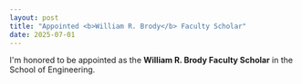 ```yaml
---
layout: post
title: "Appointed <b>William R. Brody</b> Faculty Scholar"
date: 2025-07-01
---
```

I'm honored to be appointed as the **William R. Brody Faculty Scholar** in the School of Engineering.
